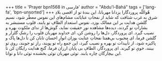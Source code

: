 +++
title = 'Prayer bpn1568 in فارسی'
author = "Abdu'l-Bahá"
tags = ['lang-fa', 'bpn-unsorted']
+++
هُواللّه
پروردگارا يزدانا مهربانا، اين بندۀ تو از اقصی بلادِ شرق به غرب شتافت که شايد از نفحاتِ عناياتت مشام‌های اين نفوس معطّر شود، نسيم گلشنِ هدايت بر اين ممالک بوزد، نفوس استعدادِ الطافِ تو يابند، قلوب مستبشر به بشاراتِ تو گردند، ديده‌ها مشاهده نورِ حقيقت نمايد، گوش‌ها از ندای ملکوت بهره و نصيب گيرد. ای پروردگار، دل‌ها را روشن کن، ای خداوند مهربان قلوب را رشکِ گلزار و گلشن فرما، ای محبوب بي‌همتا نفحاتِ عنايت بوزان انوارِ احسان تابان کن تا د‌ل‌ها پاک و پاکيزه شود، از تأييدات تو بهره و نصيب گيرد، اين جمع راه تو پويند، رازِ تو جويند، رویِ تو بينند، خویِ تو گيرند. ای پروردگار، الطافِ بی پايان ارزان فرما، گنجِ هدايت رايگان کن تا اين بيچارگان چاره يابند. توئی مهربان توئی بخشنده توئی دانا و توانا.
